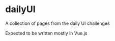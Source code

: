 # dailyUI
A collection of pages from the daily UI challenges

Expected to be written mostly in Vue.js
